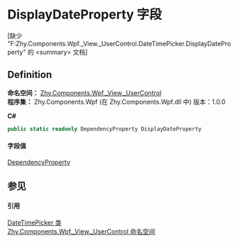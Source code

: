 # DisplayDateProperty 字段


\[缺少 "F:Zhy.Components.Wpf._View._UserControl.DateTimePicker.DisplayDateProperty" 的 &lt;summary&gt; 文档\]



## Definition
**命名空间：** <a href="N_Zhy_Components_Wpf__View__UserControl">Zhy.Components.Wpf._View._UserControl</a>  
**程序集：** Zhy.Components.Wpf (在 Zhy.Components.Wpf.dll 中) 版本：1.0.0

**C#**
``` C#
public static readonly DependencyProperty DisplayDateProperty
```



#### 字段值
<a href="https://learn.microsoft.com/dotnet/api/system.windows.dependencyproperty" target="_blank" rel="noopener noreferrer">DependencyProperty</a>

## 参见


#### 引用
<a href="T_Zhy_Components_Wpf__View__UserControl_DateTimePicker">DateTimePicker 类</a>  
<a href="N_Zhy_Components_Wpf__View__UserControl">Zhy.Components.Wpf._View._UserControl 命名空间</a>  
